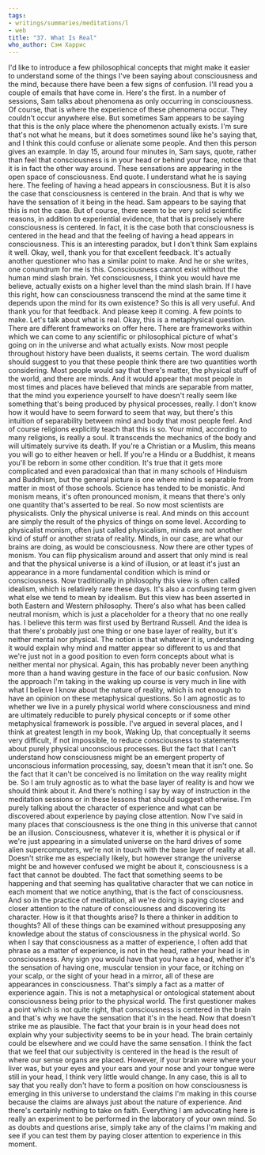 ```yaml
---
tags:
- writings/summaries/meditations/l
- web
title: "37. What Is Real"
who_author: Сэм Харрис
---
```


I'd like to introduce a few philosophical concepts that might make it easier to understand some of the things I've been saying about consciousness and the mind, because there have been a few signs of confusion. I'll read you a couple of emails that have come in. Here's the first. In a number of sessions, Sam talks about phenomena as only occurring in consciousness. Of course, that is where the experience of these phenomena occur. They couldn't occur anywhere else. But sometimes Sam appears to be saying that this is the only place where the phenomenon actually exists. I'm sure that's not what he means, but it does sometimes sound like he's saying that, and I think this could confuse or alienate some people. And then this person gives an example. In day 15, around four minutes in, Sam says, quote, rather than feel that consciousness is in your head or behind your face, notice that it is in fact the other way around. These sensations are appearing in the open space of consciousness. End quote. I understand what he is saying here. The feeling of having a head appears in consciousness. But it is also the case that consciousness is centered in the brain. And that is why we have the sensation of it being in the head. Sam appears to be saying that this is not the case. But of course, there seem to be very solid scientific reasons, in addition to experiential evidence, that that is precisely where consciousness is centered. In fact, it is the case both that consciousness is centered in the head and that the feeling of having a head appears in consciousness. This is an interesting paradox, but I don't think Sam explains it well. Okay, well, thank you for that excellent feedback. It's actually another questioner who has a similar point to make. And he or she writes, one conundrum for me is this. Consciousness cannot exist without the human mind slash brain. Yet consciousness, I think you would have me believe, actually exists on a higher level than the mind slash brain. If I have this right, how can consciousness transcend the mind at the same time it depends upon the mind for its own existence? So this is all very useful. And thank you for that feedback. And please keep it coming. A few points to make. Let's talk about what is real. Okay, this is a metaphysical question. There are different frameworks on offer here. There are frameworks within which we can come to any scientific or philosophical picture of what's going on in the universe and what actually exists. Now most people throughout history have been dualists, it seems certain. The word dualism should suggest to you that these people think there are two quantities worth considering. Most people would say that there's matter, the physical stuff of the world, and there are minds. And it would appear that most people in most times and places have believed that minds are separable from matter, that the mind you experience yourself to have doesn't really seem like something that's being produced by physical processes, really. I don't know how it would have to seem forward to seem that way, but there's this intuition of separability between mind and body that most people feel. And of course religions explicitly teach that this is so. Your mind, according to many religions, is really a soul. It transcends the mechanics of the body and will ultimately survive its death. If you're a Christian or a Muslim, this means you will go to either heaven or hell. If you're a Hindu or a Buddhist, it means you'll be reborn in some other condition. It's true that it gets more complicated and even paradoxical than that in many schools of Hinduism and Buddhism, but the general picture is one where mind is separable from matter in most of those schools. Science has tended to be monistic. And monism means, it's often pronounced monism, it means that there's only one quantity that's asserted to be real. So now most scientists are physicalists. Only the physical universe is real. And minds on this account are simply the result of the physics of things on some level. According to physicalist monism, often just called physicalism, minds are not another kind of stuff or another strata of reality. Minds, in our case, are what our brains are doing, as would be consciousness. Now there are other types of monism. You can flip physicalism around and assert that only mind is real and that the physical universe is a kind of illusion, or at least it's just an appearance in a more fundamental condition which is mind or consciousness. Now traditionally in philosophy this view is often called idealism, which is relatively rare these days. It's also a confusing term given what else we tend to mean by idealism. But this view has been asserted in both Eastern and Western philosophy. There's also what has been called neutral monism, which is just a placeholder for a theory that no one really has. I believe this term was first used by Bertrand Russell. And the idea is that there's probably just one thing or one base layer of reality, but it's neither mental nor physical. The notion is that whatever it is, understanding it would explain why mind and matter appear so different to us and that we're just not in a good position to even form concepts about what is neither mental nor physical. Again, this has probably never been anything more than a hand waving gesture in the face of our basic confusion. Now the approach I'm taking in the waking up course is very much in line with what I believe I know about the nature of reality, which is not enough to have an opinion on these metaphysical questions. So I am agnostic as to whether we live in a purely physical world where consciousness and mind are ultimately reducible to purely physical concepts or if some other metaphysical framework is possible. I've argued in several places, and I think at greatest length in my book, Waking Up, that conceptually it seems very difficult, if not impossible, to reduce consciousness to statements about purely physical unconscious processes. But the fact that I can't understand how consciousness might be an emergent property of unconscious information processing, say, doesn't mean that it isn't one. So the fact that it can't be conceived is no limitation on the way reality might be. So I am truly agnostic as to what the base layer of reality is and how we should think about it. And there's nothing I say by way of instruction in the meditation sessions or in these lessons that should suggest otherwise. I'm purely talking about the character of experience and what can be discovered about experience by paying close attention. Now I've said in many places that consciousness is the one thing in this universe that cannot be an illusion. Consciousness, whatever it is, whether it is physical or if we're just appearing in a simulated universe on the hard drives of some alien supercomputers, we're not in touch with the base layer of reality at all. Doesn't strike me as especially likely, but however strange the universe might be and however confused we might be about it, consciousness is a fact that cannot be doubted. The fact that something seems to be happening and that seeming has qualitative character that we can notice in each moment that we notice anything, that is the fact of consciousness. And so in the practice of meditation, all we're doing is paying closer and closer attention to the nature of consciousness and discovering its character. How is it that thoughts arise? Is there a thinker in addition to thoughts? All of these things can be examined without presupposing any knowledge about the status of consciousness in the physical world. So when I say that consciousness as a matter of experience, I often add that phrase as a matter of experience, is not in the head, rather your head is in consciousness. Any sign you would have that you have a head, whether it's the sensation of having one, muscular tension in your face, or itching on your scalp, or the sight of your head in a mirror, all of these are appearances in consciousness. That's simply a fact as a matter of experience again. This is not a metaphysical or ontological statement about consciousness being prior to the physical world. The first questioner makes a point which is not quite right, that consciousness is centered in the brain and that's why we have the sensation that it's in the head. Now that doesn't strike me as plausible. The fact that your brain is in your head does not explain why your subjectivity seems to be in your head. The brain certainly could be elsewhere and we could have the same sensation. I think the fact that we feel that our subjectivity is centered in the head is the result of where our sense organs are placed. However, if your brain were where your liver was, but your eyes and your ears and your nose and your tongue were still in your head, I think very little would change. In any case, this is all to say that you really don't have to form a position on how consciousness is emerging in this universe to understand the claims I'm making in this course because the claims are always just about the nature of experience. And there's certainly nothing to take on faith. Everything I am advocating here is really an experiment to be performed in the laboratory of your own mind. So as doubts and questions arise, simply take any of the claims I'm making and see if you can test them by paying closer attention to experience in this moment.